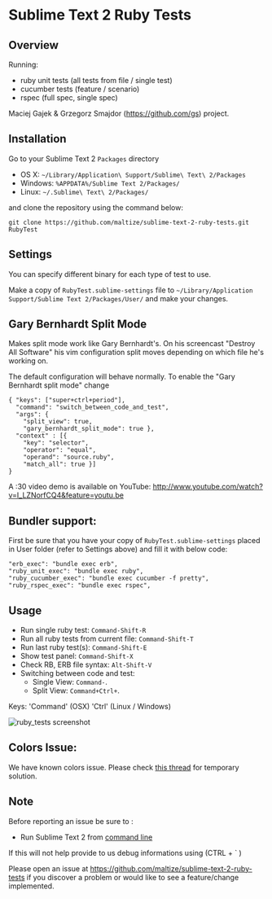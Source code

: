 Sublime Text 2 Ruby Tests
=========================

Overview
--------
Running:

  - ruby unit tests (all tests from file / single test)
  - cucumber tests (feature / scenario)
  - rspec (full spec, single spec)

Maciej Gajek & Grzegorz Smajdor (https://github.com/gs) project.

Installation
------------

Go to your Sublime Text 2 `Packages` directory

 - OS X: `~/Library/Application\ Support/Sublime\ Text\ 2/Packages`
 - Windows: `%APPDATA%/Sublime Text 2/Packages/`
 - Linux: `~/.Sublime\ Text\ 2/Packages/`

and clone the repository using the command below:

``` shell
git clone https://github.com/maltize/sublime-text-2-ruby-tests.git RubyTest
```

Settings
--------

You can specify different binary for each type of test to use.

Make a copy of `RubyTest.sublime-settings` file to `~/Library/Application Support/Sublime Text 2/Packages/User/` and make your changes.


Gary Bernhardt Split Mode
-------------------------

Makes split mode work like Gary Bernhardt's.  On his screencast "Destroy All Software" his vim configuration split moves depending on which file he's working on.

The default configuration will behave normally.  To enable the "Gary Bernhardt split mode" change 

    { "keys": ["super+ctrl+period"], 
      "command": "switch_between_code_and_test", 
      "args": {
        "split_view": true,
        "gary_bernhardt_split_mode": true },
      "context" : [{ 
        "key": "selector", 
        "operator": "equal", 
        "operand": "source.ruby", 
        "match_all": true }]
    }

A :30 video demo is available on YouTube:
http://www.youtube.com/watch?v=I_LZNorfCQ4&feature=youtu.be


Bundler support:
------------
First be sure that you have your copy of `RubyTest.sublime-settings` placed in User folder (refer to Settings above) and fill it  with below code:

    "erb_exec": "bundle exec erb",
    "ruby_unit_exec": "bundle exec ruby",
    "ruby_cucumber_exec": "bundle exec cucumber -f pretty",
    "ruby_rspec_exec": "bundle exec rspec",


Usage
-----

 - Run single ruby test: `Command-Shift-R`
 - Run all ruby tests from current file: `Command-Shift-T`
 - Run last ruby test(s): `Command-Shift-E`
 - Show test panel: `Command-Shift-X`
 - Check RB, ERB file syntax: `Alt-Shift-V`
 - Switching between code and test:
    - Single View: `Command-`.
    - Split View:  `Command+Ctrl+`.

Keys:
 'Command' (OSX)
 'Ctrl' (Linux / Windows)

 ![ruby_tests screenshot](https://github.com/maltize/sublime-text-2-ruby-tests/raw/master/ruby_tests.png)


Colors Issue:
------------
We have known colors issue. Please check [this thread](https://github.com/maltize/sublime-text-2-ruby-tests/issues/33#issuecomment-3553701) for temporary solution.

Note
----
Before reporting an issue be sure to :

  - Run Sublime Text 2 from [command line](http://www.sublimetext.com/docs/2/osx_command_line.html)

If this will not help provide to us debug informations using (CTRL + ` )

Please open an issue at https://github.com/maltize/sublime-text-2-ruby-tests if you discover a problem or would like to see a feature/change implemented.
